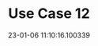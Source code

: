 ---
date: 23-01-06 11:10:16.100339
excerpt: City Parks in Metaverse
header:
  teaser: https://via.placeholder.com/200x200.png
order: 11
sidebar:
- image: https://via.placeholder.com/350x250.png
  image_alt: logo
  text: Here we discuss the Objective of the UC
  title: Objective
title: Use Case 12
---